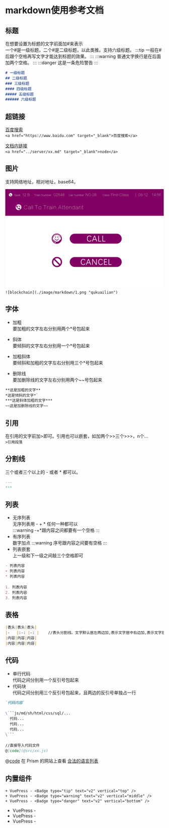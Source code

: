 # markdown使用参考文档
## 标题
在想要设置为标题的文字前面加#来表示  
一个#是一级标题，二个#是二级标题，以此类推。支持六级标题。
:::tip
一般在#后跟个空格再写文字才能达到标题的效果。
:::
:::warning
普通文字换行是在后面加两个空格。
:::
:::danger
这是一条危险警告
:::
```md
# 一级标题
## 二级标题
### 三级标题
#### 四级标题
##### 五级标题
###### 六级标题
```
## 超链接
<a href="https://www.baidu.com" target="_blank">百度搜索</a>  
`<a href="https://www.baidu.com" target="_blank">百度搜索</a>`  

<a href="../server/node.md" target="_blank">文档内链接</a>  
`<a href="../server/xx.md" target="_blank">node</a>`  

## 图片
支持网络地址，相对地址，base64。  
  
![blockchain](./image/markdown/1.png "qukuailian")
`![blockchain](./image/markdown/1.png "qukuailian")`  

## 字体
+ 加粗  
要加粗的文字左右分别用两个*号包起来
  
+ 斜体  
要倾斜的文字左右分别用一个*号包起来
  
+ 加粗斜体  
要倾斜和加粗的文字左右分别用三个*号包起来
  
+ 删除线  
要加删除线的文字左右分别用两个~~号包起来
```md
**这是加粗的文字**
*这是倾斜的文字*`
***这是斜体加粗的文字***
~~这是加删除线的文字~~
```
## 引用
在引用的文字前加>即可。引用也可以嵌套，如加两个>>三个>>>，n个...  
`>引用段落`
## 分割线
三个或者三个以上的 - 或者 * 都可以。
```md
---
***
```
## 列表
+ 无序列表  
无序列表用 - + * 任何一种都可以  
:::warning
-+*跟内容之间都要有一个空格
:::
+ 有序列表  
数字加点
:::warning
序号跟内容之间要有空格
:::
+ 列表嵌套  
上一级和下一级之间敲三个空格即可
```md
- 列表内容
+ 列表内容
* 列表内容

1. 列表内容
2. 列表内容
3. 列表内容
```

## 表格
```md
|表头|表头|表头|
|-   |:-: |-: |    //表头分割线。文字默认居左两边加,表示文字居中右边加,表示文字居右
|内容|内容|内容|
|内容|内容|内容|
```
## 代码
+ 单行代码  
代码之间分别用一个反引号包起来
+ 代码块  
代码之间分别用三个反引号包起来，且两边的反引号单独占一行
```md
`代码内容`

\```js/md/sh/html/css/sql/...
  代码...
  代码...
  代码...
\```

//直接导入代码文件
@[code](@src/xx.js)
```
@[code](@src/demo.js)
在 Prism 的网站上查看 <a href="https://prismjs.com/#languages-list" target="_blank">合法的语言列表</a>  

## 内置组件
```
+ VuePress - <Badge type="tip" text="v2" vertical="top" />
+ VuePress - <Badge type="warning" text="v2" vertical="middle" />
+ VuePress - <Badge type="danger" text="v2" vertical="bottom" />
```
+ VuePress - <Badge type="tip" text="v2" vertical="top" />
+ VuePress - <Badge type="warning" text="v2" vertical="middle" />
+ VuePress - <Badge type="danger" text="v2" vertical="bottom" />


